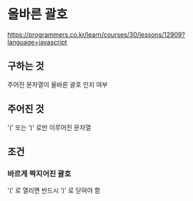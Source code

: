 # 올바른 괄호
https://programmers.co.kr/learn/courses/30/lessons/12909?language=javascript
## 구하는 것
주어진 문자열이 올바른 괄호 인지 여부
## 주어진 것
'(' 또는 ')' 로만 이루어진 문자열
## 조건
### 바르게 짝지어진 괄호
'(' 로 열리면 반드시 ')' 로 닫혀야 함